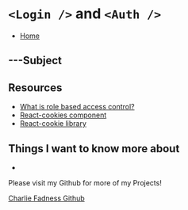 # `<Login />` and `<Auth />`

- [Home](https://fadnesscharlie.github.io/reading-notes/401/)

## ---Subject



## Resources

- [What is role based access control?](https://digitalguardian.com/blog/what-role-based-access-control-rbac-examples-benefits-and-more)
- [React-cookies component](https://www.npmjs.com/package/react-cookies)
- [React-cookie library](https://www.npmjs.com/package/react-cookie)

## Things I want to know more about

- 

Please visit my Github for more of my Projects!

[Charlie Fadness Github](https://github.com/fadnesscharlie)
